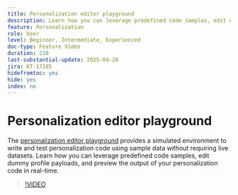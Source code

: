 ```yaml
---
title: Personalization editor playground
description: Learn how you can leverage predefined code samples, edit dummy profile payloads, and preview the output of your personalization code in real-time.
feature: Personalization
role: User
level: Beginner, Intermediate, Experienced
doc-type: Feature Video
duration: 210
last-substantial-update: 2025-04-28
jira: KT-17185
hidefromtoc: yes
hide: yes
index: no
---
```


# Personalization editor playground

The [personalization editor playground](https://experienceleague.adobe.com/en/apps/journey-optimizer/ajo-personalization#) provides a simulated environment to write and test personalization code using sample data without requiring live datasets. Learn how you can leverage predefined code samples, edit dummy profile payloads, and preview the output of your personalization code in real-time.

>[!VIDEO](https://video.tv.adobe.com/v/3457868/?learn=on&enablevpops)
